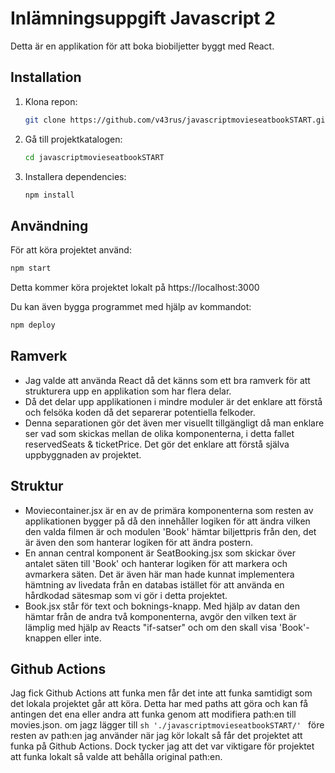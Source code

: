 # Inlämningsuppgift Javascript 2

Detta är en applikation för att boka biobiljetter byggt med React.

## Installation

1. Klona repon:
   ```sh
   git clone https://github.com/v43rus/javascriptmovieseatbookSTART.git
   ```
2. Gå till projektkatalogen:
   ```sh
   cd javascriptmovieseatbookSTART
   ```
3. Installera dependencies:
   ```sh
   npm install
   ```

## Användning

För att köra projektet använd:

```sh
npm start
```

Detta kommer köra projektet lokalt på https://localhost:3000

Du kan även bygga programmet med hjälp av kommandot:

```sh
npm deploy
```

## Ramverk

- Jag valde att använda React då det känns som ett bra ramverk för att strukturera upp en applikation som har flera delar.
- Då det delar upp applikationen i mindre moduler är det enklare att förstå och felsöka koden då det separerar potentiella felkoder.
- Denna separationen gör det även mer visuellt tillgängligt då man enklare ser vad som skickas mellan de olika komponenterna, i detta fallet reservedSeats & ticketPrice. Det gör det enklare att förstå själva uppbyggnaden av projektet.

## Struktur

- Moviecontainer.jsx är en av de primära komponenterna som resten av applikationen bygger på då den innehåller logiken för att ändra vilken den valda filmen är och modulen 'Book' hämtar biljettpris från den, det är även den som hanterar logiken för att ändra postern.
- En annan central komponent är SeatBooking.jsx som skickar över antalet säten till 'Book' och hanterar logiken för att markera och avmarkera säten. Det är även här man hade kunnat implementera hämtning av livedata från en databas istället för att använda en hårdkodad sätesmap som vi gör i detta projektet.
- Book.jsx står för text och boknings-knapp. Med hjälp av datan den hämtar från de andra två komponenterna, avgör den vilken text är lämplig med hjälp av Reacts "if-satser" och om den skall visa 'Book'-knappen eller inte.


## Github Actions

Jag fick Github Actions att funka men får det inte att funka samtidigt som det lokala projektet går att köra. Detta har med paths att göra och kan få antingen det ena eller andra att funka genom att modifiera path:en till movies.json.
om jagz lägger till ```sh './javascriptmovieseatbookSTART/' ``` före resten av path:en jag använder när jag kör lokalt så får det projektet att funka på Github Actions. Dock tycker jag att det var viktigare för projektet att funka lokalt så valde att behålla original path:en.
